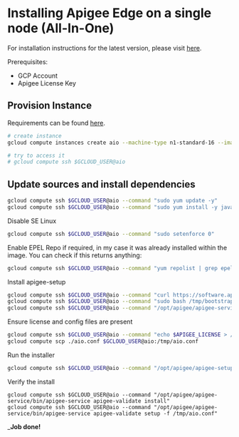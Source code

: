 # Installing Apigee Edge on a single node (All-In-One)

For installation instructions for the latest version, please visit [here](https://docs.apigee.com/private-cloud/versions).

Prerequisites:
- GCP Account
- Apigee License Key

## Provision Instance
Requirements can be found [here](https://docs.apigee.com/private-cloud/v4.19.01/installation-requirements).

```bash
# create instance
gcloud compute instances create aio --machine-type n1-standard-16 --image-project centos-cloud --image-family centos-7

# try to access it
# gcloud compute ssh $GCLOUD_USER@aio
```

## Update sources and install dependencies
```bash
gcloud compute ssh $GCLOUD_USER@aio --command "sudo yum update -y"
gcloud compute ssh $GCLOUD_USER@aio --command "sudo yum install -y java-1.8.0-openjdk-headless curl yum-utils yum-plugin-priorities"
```

Disable SE Linux
```bash
gcloud compute ssh $GCLOUD_USER@aio --command "sudo setenforce 0"
```

Enable EPEL Repo if required, in my case it was already installed within the image. You can check if this returns anything:
```bash
gcloud compute ssh $GCLOUD_USER@aio --command "yum repolist | grep epel"
```

Install apigee-setup
```bash
gcloud compute ssh $GCLOUD_USER@aio --command "curl https://software.apigee.com/bootstrap_4.19.01.sh -o /tmp/bootstrap_4.19.01.sh"
gcloud compute ssh $GCLOUD_USER@aio --command "sudo bash /tmp/bootstrap_4.19.01.sh apigeeuser=$APIGEE_REPO_USER apigeepassword=$APIGEE_REPO_PASS"
gcloud compute ssh $GCLOUD_USER@aio --command "/opt/apigee/apigee-service/bin/apigee-service apigee-setup install"

```

Ensure license and config files are present
```bash
gcloud compute ssh $GCLOUD_USER@aio --command "echo $APIGEE_LICENSE > /tmp/license.txt"
gcloud compute scp ./aio.conf $GCLOUD_USER@aio:/tmp/aio.conf
```

Run the installer
```bash
gcloud compute ssh $GCLOUD_USER@aio --command "/opt/apigee/apigee-setup/bin/setup.sh -p aio -f /tmp/aio.conf"
```

Verify the install
```
gcloud compute ssh $GCLOUD_USER@aio --command "/opt/apigee/apigee-service/bin/apigee-service apigee-validate install"
gcloud compute ssh $GCLOUD_USER@aio --command "/opt/apigee/apigee-service/bin/apigee-service apigee-validate setup -f /tmp/aio.conf"
```

___Job done!__
